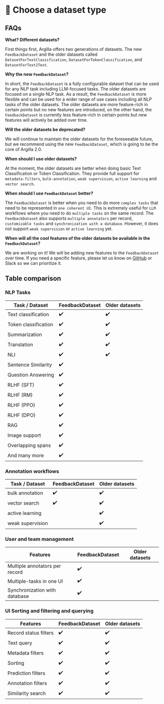 # 🧐 Choose a dataset type

## FAQs

**What? Different datasets?**

First things first, Argilla offers two generations of datasets. The new `FeedbackDataset` and the older datasets called `DatasetForTextClassification`, `DatasetForTokenClassification`, and `DatasetForText2Text`.

**Why the new `FeedbackDataset`?**

In short, the `FeedbackDataset` is a fully configurable dataset that can be used for any NLP task including LLM-focused tasks. The older datasets are focused on a single NLP task. As a result, the `FeedbackDataset` is more flexible and can be used for a wider range of use cases including all NLP tasks of the older datasets. The older datasets are more feature-rich in certain points but no new features are introduced, on the other hand, the `FeedbackDataset` is currently less feature-rich in certain points but new features will actively be added over time.

**Will the older datasets be deprecated?**

We will continue to maintain the older datasets for the foreseeable future, but we recommend using the new `FeedbackDataset`, which is going to be the core of Argilla 2.0.

**When should I use older datasets?**

At the moment, the older datasets are better when doing basic Text Classification or Token Classification. They provide full support for `metadata-filters`, `bulk-annotation`, `weak supervision`, `active learning` and `vector search`.

**When should I use `FeedbackDataset` better?**

The `FeedbackDataset` is better when you need to do more `complex tasks` that need to be represented in `one coherent UI`. This is extremely useful for `LLM` workflows where you need to do `multiple tasks` on the same record. The `FeedbackDataset` also supports `multiple annotators` per record, `customizable tasks` and `synchronization with a database`. However, it does not support `weak supervision` or `active learning` yet.

**When will all the cool features of the older datasets be available in the `FeedbackDataset`?**

We are working on it! We will be adding new features to the `FeedbackDataset` over time. If you need a specific feature, please let us know on [GitHub](https://github.com/argilla-io/argilla/issues) or Slack so we can prioritize it.

## Table comparison

### NLP Tasks

| Task / Dataset                    | FeedbackDataset 	| Older datasets 	|
|-------------------------------	|-----------------	|-------------------|
| Text classification           	| ✔️               	| ✔️                  |
| Token classification          	| ✔️               	| ✔️                  |
| Summarization                  	| ✔️               	| ✔️                   |
| Translation                  	    | ✔️               	| ✔️                   |
| NLI                  	            | ✔️               	| ✔️                   |
| Sentence Similarity               | ✔️               	|                              	|
| Question Answering               	| ✔️               	|                              	|
| RLHF (SFT)               	| ✔️               	|                              	|
| RLHF (RM)               	| ✔️               	|                              	|
| RLHF (PPO)               	| ✔️               	|                              	|
| RLHF (DPO)               	| ✔️               	|                              	|
| RAG               	| ✔️               	|                              	|
| Image support               	| ✔️               	|                              	|
| Overlapping spans           	|✔️                	|                  |
| And many more               	| ✔️               	|                              	|

### Annotation workflows

| Task / Dataset                    | FeedbackDataset 	| Older datasets 	|
|-------------------------------	|-----------------	|-------------------|
| bulk annotation           	|✔️                	| ✔️                  |
| vector search          	|✔️                 	| ✔️                  |
| active learning                     	|                	| ✔️                   |
| weak supervision               	|                	| ✔️                             	|

### User and team management

| Features                      	| FeedbackDataset 	| Older datasets 	|
|-------------------------------	|-----------------	|-------------------|
| Multiple annotators per record 	| ✔️               	|                    |
| Multiple-tasks in one UI      	| ✔️               	|                    |
| Synchronization with database 	| ✔️               	|                    |

### UI Sorting and filtering and querying

| Features                      	| FeedbackDataset 	| Older datasets 	|
|-------------------------------	|-----------------	|-------------------|
| Record status filters 	| ✔️               	| ✔️                   |
| Text query 	            | ✔️               	| ✔️                   |
| Metadata filters       	| ✔️               	| ✔️                   |
| Sorting 	                | ✔️             	| ✔️                   |
| Prediction filters 	            |✔️                	| ✔️                   |
| Annotation filters 	            |✔️               	| ✔️                   |
| Similarity search 	            |✔️                	| ✔️                   |